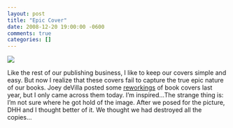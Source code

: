 ```yaml
---
layout: post
title: "Epic Cover"
date: 2008-12-20 19:00:00 -0600
comments: true
categories: []
---
```


  

<img src="http://24.media.tumblr.com/ac2effbd48ca2b9ba9643c27c7a3367e/tumblr_myysq7h5L21s6q3fbo1_400.jpg"/>




    
Like the rest of our publishing business, I like to keep our covers simple and easy. But now I realize that these covers fail to capture the true epic nature of our books. Joey deVilla posted some <a href="http://www.globalnerdy.com/2007/09/14/reimagining-programming-book-covers/">reworkings</a> of book covers last year, but I only came across them today. I’m inspired…The strange thing is: I’m not sure where he got hold of the image. After we posed for the picture, DHH and I thought better of it. We thought we had destroyed all the copies…

